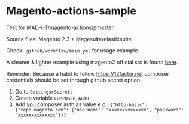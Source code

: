 # Magento-actions-sample

Test for [MAD-I-T/magento-actions@master](https://github.com/MAD-I-T/magento-actions)

Source files: Magento 2.3 + Magesuite/elasticsuite

Check `.github/workflow/main.yml` for usage example.

A cleaner & lighter example using magento2 official src is found [here](https://github.com/seyuf/m2-dev-github-actions).

Reminder: 
Because a habit to follow https://12factor.net composer credentials should be set through github secret option.

1. Go to `Settings>Secrets`
2. Create variable `COMPOSER_AUTH`
3. Add you composer auth as value e.g :
   `{"http-basic":{"repo.magento.com": {"username": "xxxxxxxxxxxxxx", "password": "xxxxxxxxxxxxxx"}}}`